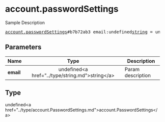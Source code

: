 # account.passwordSettings

Sample Description

<pre>
<a href="../constructor/account.passwordSettings.md">account.passwordSettings</a>#b7b72ab3 email:undefined<a href="../type/string.md">string</a> = undefined<a href="../type/account.PasswordSettings.md">account.PasswordSettings</a>;
</pre>

## Parameters

| Name | Type | Description |
|------|:----:|-------------|
| **email** | undefined&lt;a href=&#34;../type/string.md&#34;&gt;string&lt;/a&gt; | Param description |

## Type

undefined&lt;a href=&#34;../type/account.PasswordSettings.md&#34;&gt;account.PasswordSettings&lt;/a&gt;
